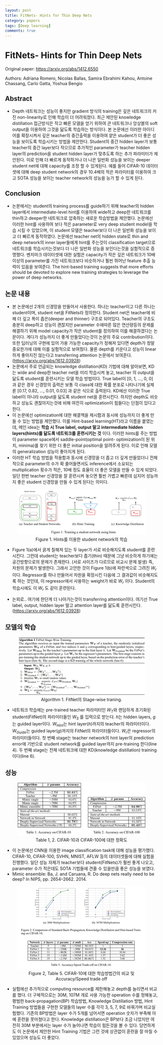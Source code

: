 ```yaml
---
layout: post
title: FitNets- Hints for Thin Deep Nets
category: papers
tags: [Deep learning]
comments: true
---
```


# FitNets- Hints for Thin Deep Nets

Original paper: https://arxiv.org/abs/1412.6550

Authors: Adriana Romero, Nicolas Ballas, Samira Ebrahimi Kahou, Antoine Chassang, Carlo Gatta, Yoshua Bengio

## Abstract
- Depth 네트워크는 성능이 좋지만 gradient 방식의 training은 깊은 네트워크의 커진 non-linearity로 인해 학습이 더 어려워졌다. 최근 제안된 knowledge distillation 접근방식은 작고 빠른 모델을 얻기 위하여 큰 네트워크나 앙상블의 soft output을 이용하여 그것을 닮도록 학습하는 방식이다. 본 논문에선 이러한 아이디어를 확장시켜서 깊은 teacher의 중간출력을 이용하여 얕은 student가 더 좋은 성능을 보이도록 학습시키는 방법을 제안한다. Student의 중간 hidden layer가 보통 teacher의 중간 layer보다 작으므로 추가적인 parameter가 teacher hidden layer의 prediction을 student hidden layer가 맞추도록 하는 추가 파라미터가 제안된다. 이로 인해 더 빠르게 동작하거나 더 나은 일반화 성능을 보이는 deeper student net에 대해 capacity를 조정 할 수 있게된다. 예를 들어 CIFAR-10 데이터셋에 대해 deep student network의 경우 10.4배의 적은 파라미터를 이용하여 크고 SOTA 성능을 보이는 teacher network의 성능을 능가 할 수 있게 된다.

## Conclusion
- 논문에서는 student의 training process를 guide하기 위해 teacher의 hidden layer에서 intermediate-level hint를 이용하여 wide하고 deep한 네트워크를 thin하고 deeper한 네트워크로 압축하는 새로운 학습방법을 제안했다. 논문에선 이러한 hint를 사용하여 보다 적은 parameter로 very deep student model을 학습 시킬 수 있었으며, 이 student 모델은 teacher보다 더 나은 일반화 성능을 보이고 더 빠르게 동작하였다. 논문에선 teacher net의 hidden state로 thin and deep network의 inner layer들에게 hint를 주는것이 classification target으로 네트워크를 학습시키는것보다 더 나은 일반화 성능을 보인다는것을 실험적으로 증명했다. 벤치마크 데이터셋에 대한 실험은 capacity가 작은 깊은 네트워크가 10배 이상의 parameter를 가진 네트워크보다 비슷하거나 훨씬 뛰어난 feature 추출 능력이 있음을 보여준다. The hint-based training suggests that more efforts should be devoted to explore new training strategies to leverage the power of deep networks.

## 논문 내용
- 본 논문에선 2개의 신경망을 만들어서 사용한다. 하나는 teacher이고 다른 하나는 student이며, student net을 FitNets라 정의한다. Student net은 teacher에 비해 더 깊고 폭이 좁은(deeper and thinner) 구조로 되어있다. Teacher의 구조도 충분히 deep하고 성능이 괜찮지만 parameter 수에따른 많은 연산량등의 문제를 해결하기 위해 model capacity가 작은 student를 정의하여 이를 해결하겠다는 논문이다. 게다가 성능까지 더 좋게 만들었다는것이 논문의 주요 contribution이다. 또한 딥러닝의 구현에 있어 가용 가능한 capacity가 정해져 있다면 depth가 정말 중요한가에 대해 이를 실험적으로 보여줬다. 물론 depth를 키운다고 성능이 linear하게 좋아지진 않는다고 transferring attention 논문에서 보여준다.(https://arxiv.org/abs/1612.03928)
- 논문에서 주로 언급되는 knowledge distillation(KD) 기법에 대해 알아보면, KD는 wide and deep한 teacher net을 미리 학습시켜 놓고, teacher 의 output을 닮도록 student를 훈련시키는 모델 학습 방법이다. True label이 [0, 1, ..., 0, 0] 과 같은 경우 신경망의 출력은 보통 각 class에 대한 확률 분포로 나타나기에 실제론 [0.17, 0.82, ..., 0.01, 0.03] 과 같은 식으로 출력된다. KD에선 이러한 True label이 아니라 output을 닮도록 student net을 훈련시킨다. 하지만 depth도 비슷하고 성능도 괜찮아지는것에 비해 여전히 optimization이 힘들다는 단점이 있다고 한다.
- 이 논문에선 optimization에 대한 해결책을 제시함과 동시에 성능까지 더 좋게 만들 수 있는 방법을 제안했다. 이를 Hint-based learning(HT)라고 이름을 붙였는데, 메인 idea는 __학습 시 True label, output 말고 intermediate hidden layers(hints)를 닮도록 네트워크를 훈련시키는 것__ 이다. 이러한 hints를 주는 방법이 parameter space에서 saddle-point(optimal point- optimization이 된 위치, minima)를 찾기 위한 더 좋은 initial position을 알려주게 된다. 이로 인해 모델의 generalization 성능이 좋아지게 된다.
- 이러한 HT 학습 방법을 적용함과 동시에 신경망을 더 좁고 더 깊게 만들었더니 전체적으로 parameter의 수가 확 줄어들면서도 inference에서 소요되는 multiplication 횟수가 적은, 10배 정도 효율이 더 좋은 모델을 만들 수 있게 되었다. 일단 한번 teacher 신경망을 잘 훈련시켜 놓으면 훨씬 가볍고 빠른데 심지어 성능까지 좋은 student 신경망을 만들 수 있게 된다는 의미다.

<center>
<figure>
<img src="/assets/post_img/papers/2019-04-07-fitnets/fig1.jpg" alt="views">
<figcaption>Figure 1. Hints를 이용한 student network의 학습</figcaption>
</figure>
</center>

- Figure 1(a)에서 굵게 칠해져 있는 두 layer가 서로 비슷해지도록 student를 훈련시킨다. 그런데 student는 teacher보다 좁기(thin) 때문에 그냥 비슷하게 하기에는 공간방향으로의 문제가 존재한다. (서로 사이즈가 다르므로 비교시 문제 발생) 즉, 차원의 문제가 발생한다. 그래서 고안한 것이 Figure 1(b)에 파란색으로 그려진 $W_{r}$ 이다. Regressor를 하나 만들어서 차원을 확장시킨 다음에 그 결과값이 비슷해지도록 하는 것인데, 이 regressor에서 사용하는 weight가 바로 $W_{r}$ 이다. Student의 학습시에도 이 $W_{r}$ 도 같이 훈련된다.

- 논외로.. 여기에 한단계 더 나아가는것이 transferring attention이다. 여기선 True label, output, hidden layer 말고 attention layer를 닮도록 훈련시킨다. (https://arxiv.org/abs/1612.03928)

## 모델의 학습

<center>
<figure>
<img src="/assets/post_img/papers/2019-04-07-fitnets/algorithm1.jpg" alt="views">
<figcaption>Algorithm 1. FitNet의 Stage-wise traning.</figcaption>
</figure>
</center>

- 네트워크 학습에는 pre-trained teacher 파라미터인 $W_{T}$와 랜덤하게 초기화된 student(FitNet)의 파라미터들인 $W_{S}$ 를 입력으로 받는다. $h$는 hidden layers, $g$는 guided layer이다. $W_{Hint}$는 hint layer($h$)까지의 teacher의 파라미터이다. $W_{Guide}$는 guided layer($g$)까지의 FitNet의 파라미터들이다. $W_{r}$은 regressor의 파라미터들이다. 첫 번째 stage는 teacher network의 hint layer의 prediction error에 기반으로 student network를 guided layer까지 pre-training 한다(line 4). 두 번째 stage는 전체 네트워크에 대한 KD(knowledge distillation) training이다(line 6).

## 성능

<center>
<figure>
<img src="/assets/post_img/papers/2019-04-07-fitnets/table1.jpg" alt="views">
<figcaption>Table 1, 2. CIFAR-10과 CIFAR-100에 대한 정확도</figcaption>
</figure>
</center>

- 이 논문에선 CNN을 이용한 image classification task에 대해 성능을 평가했다. CIFAR-10, CIFAR-100, SVHN, MNIST, AFLW 등의 데이터셋들에 대해 실험을 진행했다. 일단 성능 자체가 teacher보다 student(FitNets)가 훨씬 좋게 나오고, parameter 수가 적은데도 SOTA 기법들에 견줄 수 있을만큼 좋은 성능을 보였다. 
- Mimic ensemble: Ba, J. and Caruana, R. Do deep nets really need to be deep? In NIPS, pp. 2654–2662. 2014.

<center>
<figure>
<img src="/assets/post_img/papers/2019-04-07-fitnets/fig2.jpg" alt="views">
<figcaption>Figure 2, Table 5. CIFAR-10에 대한 학습방법간의 비교 및 Accuracy/Speed trade off</figcaption>
</figure>
</center>

- 실험에선 추가적으로 computing resource를 제한해놓고 depth를 늘리면서 비교를 했다. 더 구체적으로는 30M, 107M 개로 사용 가능한 operation 수를 정해놓고, 평범한 back-propagation(BP) 학습방법, Knowledge Distillation 방법, Hint Training 방법들을 구현한 모델들의 layer 수를 각각 3, 5, 7, 9로 바꿔가며 비교실험했다. 기존의 BP방법은 layer 수가 5개를 넘어서면 operation 숫자가 부족해 아예 훈련을 못마쳤다고 한다. Knowledge distillation은 BP보다 조금 나았지만 여전히 30M 부분에서는 layer 수가 늘어나면 학습이 힘든것을 볼 수 있다. 당연하게도 이 논문에서 제안한 Hint Training 기법은 그런 것에 상관없이 훈련을 잘 마칠 수 있었으며 성능도 더 좋았다.




